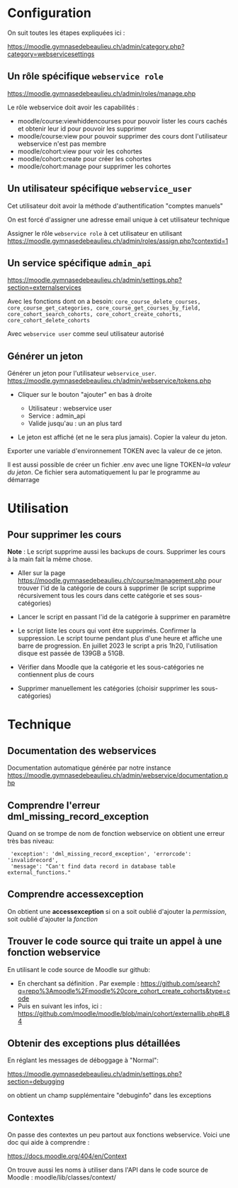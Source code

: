 # Configuration

On suit toutes les étapes expliquées ici :

https://moodle.gymnasedebeaulieu.ch/admin/category.php?category=webservicesettings

## Un rôle spécifique `webservice role`

https://moodle.gymnasedebeaulieu.ch/admin/roles/manage.php

Le rôle webservice doit avoir les capabilités :

- moodle/course:viewhiddencourses pour pouvoir lister les cours cachés et obtenir leur id pour pouvoir les supprimer
- moodle/course:view pour pouvoir supprimer des cours dont l'utilisateur webservice n'est pas membre
- moodle/cohort:view pour voir les cohortes
- moodle/cohort:create pour créer les cohortes
- moodle/cohort:manage pour supprimer les cohortes

## Un utilisateur spécifique `webservice_user`

Cet utilisateur doit avoir la méthode d'authentification "comptes manuels"

On est forcé d'assigner une adresse email unique à cet utilisateur technique

Assigner le rôle `webservice role` à cet utilisateur en utilisant
https://moodle.gymnasedebeaulieu.ch/admin/roles/assign.php?contextid=1

## Un service spécifique `admin_api`

https://moodle.gymnasedebeaulieu.ch/admin/settings.php?section=externalservices

Avec les fonctions dont on a besoin: `core_course_delete_courses, core_course_get_categories, core_course_get_courses_by_field, core_cohort_search_cohorts, core_cohort_create_cohorts, core_cohort_delete_cohorts`

Avec `webservice user` comme seul utilisateur autorisé

## Générer un jeton

Générer un jeton pour l'utilisateur `webservice_user`.
https://moodle.gymnasedebeaulieu.ch/admin/webservice/tokens.php

- Cliquer sur le bouton "ajouter" en bas à droite

  - Utilisateur : webservice user
  - Service : admin_api
  - Valide jusqu'au : un an plus tard

- Le jeton est affiché (et ne le sera plus jamais). Copier la valeur du jeton.

Exporter une variable d'environnement TOKEN avec la valeur de ce jeton.

Il est aussi possible de créer un fichier .env avec une ligne TOKEN=_la valeur du jeton_.
Ce fichier sera automatiquement lu par le programme au démarrage

# Utilisation

## Pour supprimer les cours

**Note** : Le script supprime aussi les backups de cours. Supprimer les cours à la main fait la même chose.

- Aller sur la page https://moodle.gymnasedebeaulieu.ch/course/management.php pour trouver l'id de la catégorie de cours à supprimer (le script supprime récursivement tous les cours dans cette catégorie et ses sous-catégories)

- Lancer le script en passant l'id de la catégorie à supprimer en paramètre

- Le script liste les cours qui vont être supprimés. Confirmer la suppression. Le script tourne pendant plus d'une heure et affiche une barre de progression.
  En juillet 2023 le script a pris 1h20, l'utilisation disque est passée de 139GB a 51GB.

- Vérifier dans Moodle que la catégorie et les sous-catégories ne contiennent plus de cours

- Supprimer manuellement les catégories (choisir supprimer les sous-catégories)

# Technique

## Documentation des webservices

Documentation automatique générée par notre instance
https://moodle.gymnasedebeaulieu.ch/admin/webservice/documentation.php

## Comprendre l'erreur dml_missing_record_exception

Quand on se trompe de nom de fonction webservice on obtient une erreur très bas niveau:

     'exception': 'dml_missing_record_exception', 'errorcode': 'invalidrecord',
     'message': "Can't find data record in database table external_functions."

## Comprendre accessexception

On obtient une **accessexception** si on a soit oublié d'ajouter la _permission_, soit oublié d'ajouter la _fonction_

## Trouver le code source qui traite un appel à une fonction webservice

En utilisant le code source de Moodle sur github:

- En cherchant sa définition . Par exemple : https://github.com/search?q=repo%3Amoodle%2Fmoodle%20core_cohort_create_cohorts&type=code
- Puis en suivant les infos, ici : https://github.com/moodle/moodle/blob/main/cohort/externallib.php#L84

## Obtenir des exceptions plus détaillées

En réglant les messages de déboggage à "Normal":

https://moodle.gymnasedebeaulieu.ch/admin/settings.php?section=debugging

on obtient un champ supplémentaire "debuginfo" dans les exceptions

## Contextes

On passe des contextes un peu partout aux fonctions webservice.
Voici une doc qui aide à comprendre :

https://docs.moodle.org/404/en/Context

On trouve aussi les noms à utiliser dans l'API dans le code source de Moodle : moodle/lib/classes/context/
